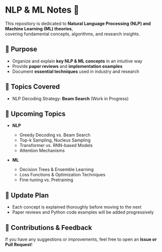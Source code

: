 # NLP & ML Notes 📖  

This repository is dedicated to **Natural Language Processing (NLP) and Machine Learning (ML) theories**,  
covering fundamental concepts, algorithms, and research insights.  

## 🔹 Purpose  
- Organize and explain **key NLP & ML concepts** in an intuitive way  
- Provide **paper reviews** and **implementation examples**  
- Document **essential techniques** used in industry and research  

## 📌 Topics Covered  
- NLP Decoding Strategy: **Beam Search** (Work in Progress)  

## 🚀 Upcoming Topics  
- **NLP**  
  - Greedy Decoding vs. Beam Search  
  - Top-k Sampling, Nucleus Sampling  
  - Transformer vs. RNN-based Models  
  - Attention Mechanisms  

- **ML**  
  - Decision Trees & Ensemble Learning  
  - Loss Functions & Optimization Techniques  
  - Fine-tuning vs. Pretraining  


## 🔄 Update Plan  
- Each concept is explained thoroughly before moving to the next  
- Paper reviews and Python code examples will be added progressively  

## 🤝 Contributions & Feedback  
If you have any suggestions or improvements, feel free to open an **Issue or Pull Request**!  
